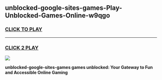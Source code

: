 
## unblocked-google-sites-games-Play-Unblocked-Games-Online-w9qgo
<h3>
<a href="https://premium76.site?title=unblocked-google-sites-games&ref=24A">CLICK TO PLAY</a></h3>
<hr>

<h3>
<a href="https://premium76.site?title=unblocked-google-sites-games&ref=24A">CLICK 2 PLAY</a>
  
</h3>

<a href="https://premium76.site?title=unblocked-google-sites-games&ref=24A"><img src="https://clearcache.store/games.png"></a>


**unblocked-google-sites-games games unblocked: Your Gateway to Fun and Accessible Online Gaming**
